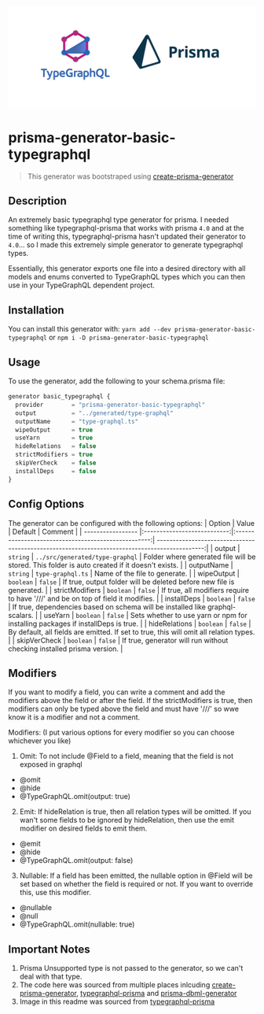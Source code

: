![integration logo](https://raw.githubusercontent.com/Luis-Domenech/prisma-generator-basic-typegraphql/main/img/integration.png)

# prisma-generator-basic-typegraphql

> This generator was bootstraped using [create-prisma-generator](https://github.com/YassinEldeeb/create-prisma-generator)

## Description
An extremely basic typegraphql type generator for prisma. I needed something like typegraphql-prisma that works with prisma `4.0` and at the time of writing this, typegraphql-prisma hasn't updated their generator to `4.0`... so I made this extremely simple generator to generate typegraphql types. 

Essentially, this generator exports one file into a desired directory with all models and enums converted to TypeGraphQL types which you can then use in your TypeGraphQL dependent project.

## Installation
You can install this generator with:
```yarn add --dev prisma-generator-basic-typegraphql```
or
```npm i -D prisma-generator-basic-typegraphql```

## Usage 
To use the generator, add the following to your schema.prisma file:
```typescript
generator basic_typegraphql {
  provider        = "prisma-generator-basic-typegraphql"
  output          = "../generated/type-graphql"
  outputName      = "type-graphql.ts"
  wipeOutput      = true
  useYarn         = true
  hideRelations   = false
  strictModifiers = true
  skipVerCheck    = false
  installDeps     = false
}
```

## Config Options
The generator can be configured with the following options:
| Option            | Value                       | Default                                             | Comment                                                                                       |
| ----------------- |:---------------------------:|:---------------------------------------------------:| ---------------------------------------------------------------------------------------------:|
| output            | ``` string ```              | ``` ../src/generated/type-graphql ```               | Folder where generated file will be stored. This folder is auto created if it doesn't exists. |
| outputName        | ``` string ```              | ``` type-graphql.ts ```                             | Name of the file to generate.                                                                 |
| wipeOutput        | ``` boolean ```             | ``` false ```                                       | If true, output folder will be deleted before new file is generated.                          |
| strictModifiers   | ``` boolean ```             | ``` false ```                                       | If true, all modifiers require to have '///' and be on top of field it modifies.              |
| installDeps       | ``` boolean ```             | ``` false ```                                       | If true, dependencies based on schema will be installed like graphql-scalars.                 |
| useYarn           | ``` boolean ```             | ``` false ```                                       | Sets whether to use yarn or npm for installing packages if installDeps is true.               |
| hideRelations     | ``` boolean ```             | ``` false ```                                       | By default, all fields are emitted. If set to true, this will omit all relation types.        |
| skipVerCheck      | ``` boolean ```             | ``` false ```                                       | If true, generator will run without checking installed prisma version.                        |

## Modifiers
If you want to modify a field, you can write a comment and add the modifiers above the field or after the field. If the strictModifiers is true, then modifiers can only be typed above the field and must have '///' so wwe know it is a modifier and not a comment.

Modifiers: (I put various options for every modifier so you can choose whichever you like)
1. Omit: To not include @Field to a field, meaning that the field is not exposed in graphql
- @omit
- @hide
- @TypeGraphQL.omit(output: true)
2. Emit: If hideRelation is true, then all relation types will be omitted. If you wan't some fields to be ignored by hideRelation, then use the emit modifier on desired fields to emit them.
- @emit
- @hide
- @TypeGraphQL.omit(output: false)
3. Nullable: If a field has been emitted, the nullable option in @Field will be set based on whether the field is required or not. If you want to override this, use this modifier.
- @nullable
- @null
- @TypeGraphQL.omit(nullable: true)

## Important Notes
1. Prisma Unsupported type is not passed to the generator, so we can't deal with that type.
2. The code here was sourced from multiple places inlcuding [create-prisma-generator](https://github.com/YassinEldeeb/create-prisma-generator), [typegraphql-prisma](https://github.com/MichalLytek/typegraphql-prisma) and [prisma-dbml-generator](https://github.com/notiz-dev/prisma-dbml-generator)
3. Image in this readme was sourced from [typegraphql-prisma](https://github.com/MichalLytek/typegraphql-prisma)
